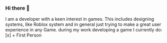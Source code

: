  ### Hi there 👋
 
I am a developer with a keen interest in games. This includes designing systems, like Roblox system and in general just trying to make a great user experience in any Game.
 during my work developing a game I currently do:
 [x] + First Person

